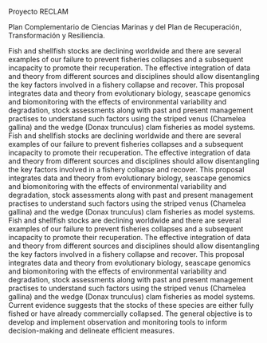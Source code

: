 Proyecto RECLAM

Plan Complementario de Ciencias Marinas y del Plan de Recuperación, Transformación y Resiliencia.

Fish and shellfish stocks are declining worldwide and there are several examples of our failure to prevent fisheries collapses and a subsequent incapacity to promote their recuperation. The effective integration of data and theory from different sources and disciplines should allow disentangling the key factors involved in a fishery collapse and recover. This proposal integrates data and theory from evolutionary biology, seascape genomics and biomonitoring with the effects of environmental variability and degradation, stock assessments along with past and present management practises to understand such factors using the striped venus (Chamelea gallina) and the wedge (Donax trunculus) clam fisheries as model systems. Fish and shellfish stocks are declining worldwide and there are several examples of our failure to prevent fisheries collapses and a subsequent incapacity to promote their recuperation. The effective integration of data and theory from different sources and disciplines should allow disentangling the key factors involved in a fishery collapse and recover. This proposal integrates data and theory from evolutionary biology, seascape genomics and biomonitoring with the effects of environmental variability and degradation, stock assessments along with past and present management practises to understand such factors using the striped venus (Chamelea gallina) and the wedge (Donax trunculus) clam fisheries as model systems. Fish and shellfish stocks are declining worldwide and there are several examples of our failure to prevent fisheries collapses and a subsequent incapacity to promote their recuperation. The effective integration of data and theory from different sources and disciplines should allow disentangling the key factors involved in a fishery collapse and recover. This proposal integrates data and theory from evolutionary biology, seascape genomics and biomonitoring with the effects of environmental variability and degradation, stock assessments along with past and present management practises to understand such factors using the striped venus (Chamelea gallina) and the wedge (Donax trunculus) clam fisheries as model systems. 
Current evidence suggests that the stocks of these species are either fully fished or have already commercially collapsed. The general objective is to develop and implement observation and monitoring tools to inform decision-making and delineate efficient measures.




